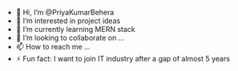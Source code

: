 - 👋 Hi, I’m @PriyaKumarBehera
- 👀 I’m interested in project ideas
- 🌱 I’m currently learning MERN stack
- 💞️ I’m looking to collaborate on ...
- 📫 How to reach me ...
- ⚡ Fun fact: I want to join IT industry after a gap of almost 5 years

<!---
PriyaKumarBehera/PriyaKumarBehera is a ✨ special ✨ repository because its `README.md` (this file) appears on your GitHub profile.
You can click the Preview link to take a look at your changes.
--->
